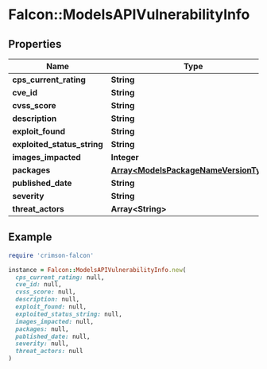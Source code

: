 # Falcon::ModelsAPIVulnerabilityInfo

## Properties

| Name | Type | Description | Notes |
| ---- | ---- | ----------- | ----- |
| **cps_current_rating** | **String** |  |  |
| **cve_id** | **String** |  |  |
| **cvss_score** | **String** |  |  |
| **description** | **String** |  |  |
| **exploit_found** | **String** |  |  |
| **exploited_status_string** | **String** |  |  |
| **images_impacted** | **Integer** |  |  |
| **packages** | [**Array&lt;ModelsPackageNameVersionType&gt;**](ModelsPackageNameVersionType.md) |  |  |
| **published_date** | **String** |  |  |
| **severity** | **String** |  |  |
| **threat_actors** | **Array&lt;String&gt;** |  |  |

## Example

```ruby
require 'crimson-falcon'

instance = Falcon::ModelsAPIVulnerabilityInfo.new(
  cps_current_rating: null,
  cve_id: null,
  cvss_score: null,
  description: null,
  exploit_found: null,
  exploited_status_string: null,
  images_impacted: null,
  packages: null,
  published_date: null,
  severity: null,
  threat_actors: null
)
```

